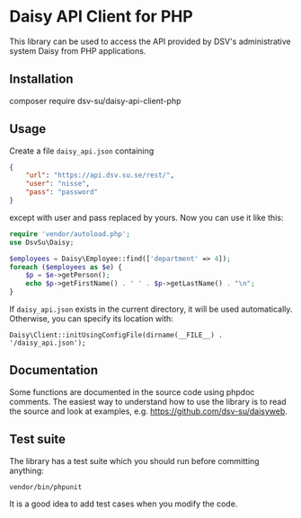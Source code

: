 Daisy API Client for PHP
========================

This library can be used to access the API provided by DSV's
administrative system Daisy from PHP applications.

Installation
------------

   composer require dsv-su/daisy-api-client-php

Usage
-----

Create a file `daisy_api.json` containing
```json
{
    "url": "https://api.dsv.su.se/rest/",
    "user": "nisse",
    "pass": "password"
}
```
except with user and pass replaced by yours. Now you can use it like this:
```php
require 'vendor/autoload.php';
use DsvSu\Daisy;

$employees = Daisy\Employee::find(['department' => 4]);
foreach ($employees as $e) {
    $p = $e->getPerson();
    echo $p->getFirstName() . ' ' . $p->getLastName() . "\n";
}
```
If `daisy_api.json` exists in the current directory, it will be used automatically. Otherwise, you can specify its location with:

    Daisy\Client::initUsingConfigFile(dirname(__FILE__) . '/daisy_api.json');

Documentation
-------------

Some functions are documented in the source code using phpdoc comments. The easiest way to understand how to use the library is to read the source and look at examples, e.g. https://github.com/dsv-su/daisyweb.

Test suite
----------

The library has a test suite which you should run before committing anything:

    vendor/bin/phpunit

It is a good idea to add test cases when you modify the code.
